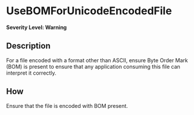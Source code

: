 # UseBOMForUnicodeEncodedFile

**Severity Level: Warning**

## Description

For a file encoded with a format other than ASCII, ensure Byte Order Mark (BOM) is present to ensure that any application consuming this file can interpret it correctly.

## How

Ensure that the file is encoded with BOM present.
